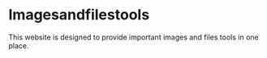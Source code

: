 # Imagesandfilestools
This website is designed to provide important images and files tools in one place.
